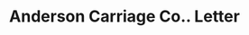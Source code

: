 ---
doi: 10.7916/D8MD0B54
date_other: '1903'
date_other_textual: '1903'
form: correspondence
genre:
- Letters (correspondence)
name:
- Anderson Carriage Co.
object_in_context_url: https://biggert.cul.columbia.edu/items/view/ave_biggert_01874
subject_hierarchical_geographic:
- Detroit, Michigan, United States
subject_name:
- Anderson Carriage Co.
title: Anderson Carriage Co.. Letter
sort_title: Anderson Carriage Co.. Letter
call_number: ave_biggert_01874
coordinates:
- 42.331388888888895,-83.04583333333333
pid: ave_biggert_01874
identifiers: ave_biggert_01874
thumbnail: https://derivativo-1.library.columbia.edu/iiif/2/ldpd:490683/full/!256,256/0/native.jpg
permalink: "/biggert/ave_biggert_01874/"
layout: iiif-image-page
---